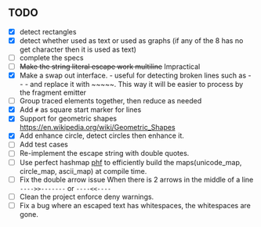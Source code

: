## TODO
- [x] detect rectangles
- [x] detect whether used as text or used as graphs (if any of the 8 has no get character then it is used as text)
- [ ] complete the specs
- [ ] ~~Make the string literal escape work multiline~~ Impractical
- [x] Make a swap out interface.
      - useful for detecting broken lines such as - - - and replace it with ~~~~~. This way
        it will be easier to process by the fragment emitter
- [ ] Group traced elements together, then reduce as needed
- [x] Add `#` as square start marker for lines
- [x] Support for geometric shapes https://en.wikipedia.org/wiki/Geometric_Shapes
- [x] Add enhance circle, detect circles then enhance it.
- [ ] Add test cases
- [ ] Re-implement the escape string with double quotes.
- [ ] Use perfect hashmap [phf](https://crates.io/crates/phf) to efficiently build the maps(unicode_map, circle_map, ascii_map) at compile time.
- [ ] Fix the double arrow issue
        When there is 2 arrows in the middle of a line `---->>-------` or `----<<----`
- [ ] Clean the project enforce deny warnings.
- [ ] Fix a bug where an escaped text has whitespaces, the whitespaces are gone.
